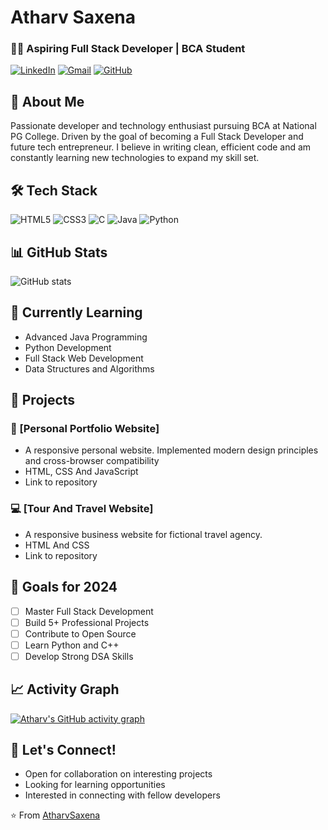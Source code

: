 # Atharv Saxena
### 👨‍💻 Aspiring Full Stack Developer | BCA Student

[![LinkedIn](https://img.shields.io/badge/LinkedIn-0077B5?style=for-the-badge&logo=linkedin&logoColor=white)](https://www.linkedin.com/in/atharv-saxena-a02b14332)
[![Gmail](https://img.shields.io/badge/Gmail-D14836?style=for-the-badge&logo=gmail&logoColor=white)](mailto:saxena.atharv09@gmail.com)
[![GitHub](https://img.shields.io/badge/GitHub-100000?style=for-the-badge&logo=github&logoColor=white)](https://github.com/AtharvSaxena)

## 🚀 About Me
Passionate developer and technology enthusiast pursuing BCA at National PG College. Driven by the goal of becoming a Full Stack Developer and future tech entrepreneur. I believe in writing clean, efficient code and am constantly learning new technologies to expand my skill set.

## 🛠️ Tech Stack
![HTML5](https://img.shields.io/badge/HTML5-E34F26?style=for-the-badge&logo=html5&logoColor=white)
![CSS3](https://img.shields.io/badge/CSS3-1572B6?style=for-the-badge&logo=css3&logoColor=white)
![C](https://img.shields.io/badge/C-00599C?style=for-the-badge&logo=c&logoColor=white)
![Java](https://img.shields.io/badge/Java-ED8B00?style=for-the-badge&logo=java&logoColor=white)
![Python](https://img.shields.io/badge/Python-3776AB?style=for-the-badge&logo=python&logoColor=white)

## 📊 GitHub Stats
![GitHub stats](https://github-readme-stats.vercel.app/api?username=AtharvSaxena&show_icons=true&theme=radical)

## 🌱 Currently Learning
- Advanced Java Programming
- Python Development
- Full Stack Web Development
- Data Structures and Algorithms

## 💼 Projects
### 📱 [Personal Portfolio Website]
- A responsive personal website. Implemented modern design principles and cross-browser compatibility
- HTML, CSS And JavaScript
- Link to repository

### 💻 [Tour And Travel Website]
- A responsive business website for fictional travel agency.
- HTML And CSS
- Link to repository

## 🎯 Goals for 2024
- [ ] Master Full Stack Development
- [ ] Build 5+ Professional Projects
- [ ] Contribute to Open Source
- [ ] Learn Python and C++
- [ ] Develop Strong DSA Skills

## 📈 Activity Graph
[![Atharv's GitHub activity graph](https://activity-graph.herokuapp.com/graph?username=AtharvSaxena&theme=react-dark)](https://github.com/AtharvSaxena)

## 🤝 Let's Connect!
- Open for collaboration on interesting projects
- Looking for learning opportunities
- Interested in connecting with fellow developers

⭐️ From [AtharvSaxena](https://github.com/AtharvSaxena)
